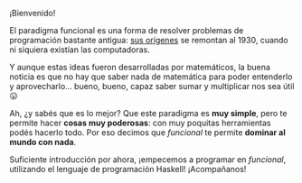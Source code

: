 ¡Bienvenido!

El paradigma funcional es una forma de resolver problemas de programación bastante antigua: [sus orígenes](https://es.wikipedia.org/wiki/C%C3%A1lculo_lambda) se remontan al 1930, cuando ni siquiera existían las computadoras.

Y aunque estas ideas fueron desarrolladas por matemáticos, la buena noticia es que no hay que saber nada de matemática para poder entenderlo y aprovecharlo... bueno, bueno, capaz saber sumar y multiplicar nos sea útil :stuck_out_tongue:

Ah, ¿y sabés que es lo mejor? Que este paradigma es **muy simple**, pero te permite hacer **cosas muy poderosas**: con muy poquitas herramientas podés hacerlo todo. Por eso decimos que _funcional_ te permite **dominar al mundo con nada**.

Suficiente introducción por ahora, ¡empecemos a programar en _funcional_, utilizando el lenguaje de programación Haskell! ¡Acompañanos!

